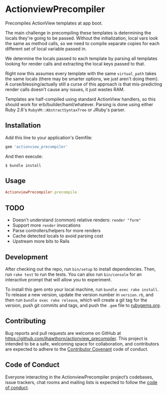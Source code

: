 # ActionviewPrecompiler

Precompiles ActionView templates at app boot.

The main challenge in precompiling these templates is determining the locals they're going to be passed.
Without the initialization, local vars look the same as method calls, so we need to compile separate copies for each different set of local variable passed in.

We determine the locals passed to each template by parsing all templates looking for render calls and extracting the local keys passed to that.

Right now this assumes every template with the same `virtual_path` takes the same locals (there may be smarter options, we just aren't doing them).
A curse/blessing/actually still a curse of this approach is that mis-predicting render calls doesn't cause any issues, it just wastes RAM.

Templates are half-compiled using standard ActionView handlers, so this should work for erb/builder/haml/whatever.
Parsing is done using either Ruby 2.6's `RubyVM::AbstractSyntaxTree` or JRuby's parser.

## Installation

Add this line to your application's Gemfile:

```ruby
gem 'actionview_precompiler'
```

And then execute:

    $ bundle install

## Usage

``` ruby
ActionviewPrecompiler.precompile
```

## TODO

* Doesn't understand (common) relative renders: `render "form"`
* Support more `render` invocations
* Parse controllers/helpers for more renders
* Cache detected locals to avoid parsing cost
* Upstream more bits to Rails

## Development

After checking out the repo, run `bin/setup` to install dependencies. Then, run `rake test` to run the tests. You can also run `bin/console` for an interactive prompt that will allow you to experiment.

To install this gem onto your local machine, run `bundle exec rake install`. To release a new version, update the version number in `version.rb`, and then run `bundle exec rake release`, which will create a git tag for the version, push git commits and tags, and push the `.gem` file to [rubygems.org](https://rubygems.org).

## Contributing

Bug reports and pull requests are welcome on GitHub at https://github.com/jhawthorn/actionview_precompiler. This project is intended to be a safe, welcoming space for collaboration, and contributors are expected to adhere to the [Contributor Covenant](http://contributor-covenant.org) code of conduct.

## Code of Conduct

Everyone interacting in the ActionviewPrecompiler project’s codebases, issue trackers, chat rooms and mailing lists is expected to follow the [code of conduct](https://github.com/jhawthorn/actionview_precompiler/blob/master/CODE_OF_CONDUCT.md).
